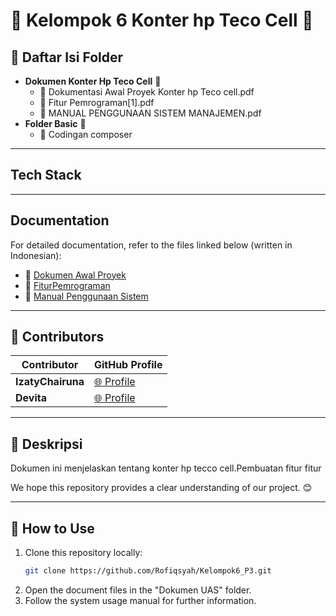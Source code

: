 # 🌟 Kelompok 6 Konter hp Teco Cell 🌟

## 📂 Daftar Isi Folder
- **Dokumen Konter Hp Teco Cell** 📄
  - 📘 Dokumentasi Awal Proyek Konter hp Teco cell.pdf
  - 📙 Fitur Pemrograman[1].pdf
  - 📕 MANUAL PENGGUNAAN SISTEM MANAJEMEN.pdf
- **Folder Basic** 📁
  - 🔧 Codingan composer

---

## Tech Stack

---

## Documentation
For detailed documentation, refer to the files linked below (written in Indonesian):

- 📘 [Dokumen Awal Proyek](#)
- 📙 [FiturPemrograman](#)
- 📕 [Manual Penggunaan Sistem](#)

---

## 🤝 Contributors
| Contributor       | GitHub Profile                                  |
|-------------------|------------------------------------------------|
| **IzatyChairuna**  | [🌐 Profile](https://github.com/IzatyChairuna17) |
| **Devita**      | [🌐 Profile](https://github.com/Devita31-ui)    |

---

## 📝 Deskripsi
Dokumen ini menjelaskan tentang konter hp tecco cell.Pembuatan fitur fitur 

We hope this repository provides a clear understanding of our project. 😊

---

## 🚀 How to Use
1. Clone this repository locally:
   ```bash
   git clone https://github.com/Rofiqsyah/Kelompok6_P3.git
   ```
2. Open the document files in the "Dokumen UAS" folder.
3. Follow the system usage manual for further information.
